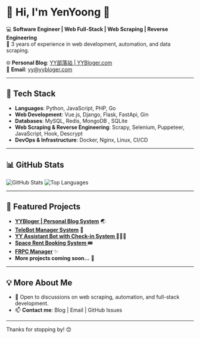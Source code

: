 # 🚀 Hi, I'm YenYoong 👋

💻 **Software Engineer | Web Full-Stack | Web Scraping | Reverse Engineering**  
📍 3 years of experience in web development, automation, and data scraping.

🌐 **Personal Blog**: [YY部落站 | YYBloger.com](https://www.yybloger.com)  
📩 **Email**: yy@yybloger.com  

---

## 🔧 Tech Stack

- **Languages**: Python, JavaScript, PHP, Go  
- **Web Development**: Vue.js, Django, Flask, FastApi, Gin
- **Databases**: MySQL, Redis, MongoDB , SQLite 
- **Web Scraping & Reverse Engineering**: Scrapy, Selenium, Puppeteer, JavaScript, Hook, Descrypt
- **DevOps & Infrastructure**: Docker, Nginx, Linux, CI/CD  

---

## 📊 GitHub Stats

![GitHub Stats](https://github-readme-stats.vercel.app/api?username=yenyoong99&show_icons=true&theme=radical)  ![Top Languages](https://github-readme-stats.vercel.app/api/top-langs/?username=yenyoong99&layout=compact&theme=radical)  

---

## 📌 Featured Projects

- **[YYBloger | Personal Blog System](https://github.com/yenyoong99/goProjects_yyblog)** 🌏  
- **[TeleBot Manager System](https://github.com/yenyoong99/telebotmgr)** 🤖  
- **[YY Assistant Bot with Check-in System ](#)** 🧑🏻‍🚀
- **[Space Rent Booking System ](https://github.com/yenyoong99/SpaceRental_System)** 🎟️
- **[FRPC Manager](https://github.com/yenyoong99/FRPC_Manager)** ✨
- **More projects coming soon...** 🚀  

---

## 💡 More About Me

- 💬 Open to discussions on web scraping, automation, and full-stack development.
- 📫 **Contact me**: Blog | Email | GitHub Issues  

---

Thanks for stopping by! 😊
